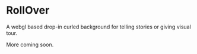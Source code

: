 # RollOver

A webgl based drop-in curled background for telling stories or giving visual tour.

More coming soon.
